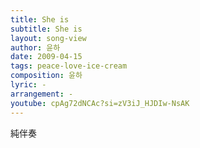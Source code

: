 ```yaml
---
title: She is
subtitle: She is
layout: song-view
author: 윤하
date: 2009-04-15
tags: peace-love-ice-cream
composition: 윤하
lyric: -
arrangement: -
youtube: cpAg72dNCAc?si=zV3iJ_HJDIw-NsAK
---
```


純伴奏
